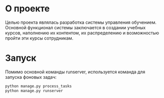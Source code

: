 # О проекте
Целью проекта являлась разработка системы управления обучением. Основной функционал системы заключается в создании учебных курсов, наполнению их контентом, их распределению и возможностью пройти эти курсы сотрудникам.

# Запуск
Помимо основной команды runserver, используется команда для запуска фоновых задач:
```python
python manage.py process_tasks
python manage.py runserver
```
